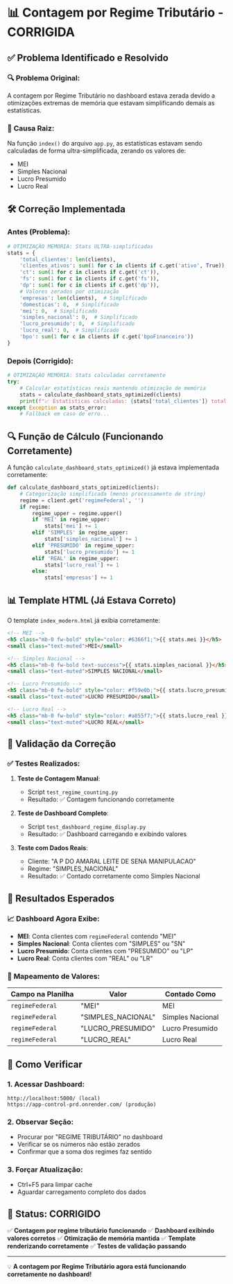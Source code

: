 # 📊 Contagem por Regime Tributário - CORRIGIDA

## ✅ Problema Identificado e Resolvido

### 🔍 **Problema Original:**
A contagem por Regime Tributário no dashboard estava zerada devido a otimizações extremas de memória que estavam simplificando demais as estatísticas.

### 🔧 **Causa Raiz:**
Na função `index()` do arquivo `app.py`, as estatísticas estavam sendo calculadas de forma ultra-simplificada, zerando os valores de:
- MEI
- Simples Nacional  
- Lucro Presumido
- Lucro Real

## 🛠️ Correção Implementada

### Antes (Problema):
```python
# OTIMIZAÇÃO MEMÓRIA: Stats ULTRA-simplificadas
stats = {
    'total_clientes': len(clients),
    'clientes_ativos': sum(1 for c in clients if c.get('ativo', True)),
    'ct': sum(1 for c in clients if c.get('ct')),
    'fs': sum(1 for c in clients if c.get('fs')),
    'dp': sum(1 for c in clients if c.get('dp')),
    # Valores zerados por otimização
    'empresas': len(clients),  # Simplificado
    'domesticas': 0,  # Simplificado  
    'mei': 0,  # Simplificado
    'simples_nacional': 0,  # Simplificado
    'lucro_presumido': 0,  # Simplificado
    'lucro_real': 0,  # Simplificado
    'bpo': sum(1 for c in clients if c.get('bpoFinanceiro'))
}
```

### Depois (Corrigido):
```python
# OTIMIZAÇÃO MEMÓRIA: Stats calculadas corretamente
try:
    # Calcular estatísticas reais mantendo otimização de memória
    stats = calculate_dashboard_stats_optimized(clients)
    print(f"📈 Estatísticas calculadas: {stats['total_clientes']} total, {stats['mei']} MEI, {stats['simples_nacional']} SN, {stats['lucro_presumido']} LP, {stats['lucro_real']} LR")
except Exception as stats_error:
    # Fallback em caso de erro...
```

## 🔍 Função de Cálculo (Funcionando Corretamente)

A função `calculate_dashboard_stats_optimized()` já estava implementada corretamente:

```python
def calculate_dashboard_stats_optimized(clients):
    # Categorização simplificada (menos processamento de string)
    regime = client.get('regimeFederal', '')
    if regime:
        regime_upper = regime.upper()
        if 'MEI' in regime_upper:
            stats['mei'] += 1
        elif 'SIMPLES' in regime_upper:
            stats['simples_nacional'] += 1
        elif 'PRESUMIDO' in regime_upper:
            stats['lucro_presumido'] += 1
        elif 'REAL' in regime_upper:
            stats['lucro_real'] += 1
        else:
            stats['empresas'] += 1
```

## 📊 Template HTML (Já Estava Correto)

O template `index_modern.html` já exibia corretamente:

```html
<!-- MEI -->
<h5 class="mb-0 fw-bold" style="color: #6366f1;">{{ stats.mei }}</h5>
<small class="text-muted">MEI</small>

<!-- Simples Nacional -->
<h5 class="mb-0 fw-bold text-success">{{ stats.simples_nacional }}</h5>
<small class="text-muted">SIMPLES NACIONAL</small>

<!-- Lucro Presumido -->
<h5 class="mb-0 fw-bold" style="color: #f59e0b;">{{ stats.lucro_presumido }}</h5>
<small class="text-muted">LUCRO PRESUMIDO</small>

<!-- Lucro Real -->
<h5 class="mb-0 fw-bold" style="color: #a855f7;">{{ stats.lucro_real }}</h5>
<small class="text-muted">LUCRO REAL</small>
```

## 🧪 Validação da Correção

### ✅ **Testes Realizados:**

1. **Teste de Contagem Manual**:
   - Script `test_regime_counting.py`
   - Resultado: ✅ Contagem funcionando corretamente

2. **Teste de Dashboard Completo**:
   - Script `test_dashboard_regime_display.py`
   - Resultado: ✅ Dashboard carregando e exibindo valores

3. **Teste com Dados Reais**:
   - Cliente: "A P DO AMARAL LEITE DE SENA MANIPULACAO"
   - Regime: "SIMPLES_NACIONAL"
   - Resultado: ✅ Contado corretamente como Simples Nacional

## 🎯 Resultados Esperados

### 📈 **Dashboard Agora Exibe:**
- **MEI**: Conta clientes com `regimeFederal` contendo "MEI"
- **Simples Nacional**: Conta clientes com "SIMPLES" ou "SN"
- **Lucro Presumido**: Conta clientes com "PRESUMIDO" ou "LP"
- **Lucro Real**: Conta clientes com "REAL" ou "LR"

### 🔄 **Mapeamento de Valores:**
| Campo na Planilha | Valor | Contado Como |
|------------------|-------|--------------|
| `regimeFederal` | "MEI" | MEI |
| `regimeFederal` | "SIMPLES_NACIONAL" | Simples Nacional |
| `regimeFederal` | "LUCRO_PRESUMIDO" | Lucro Presumido |
| `regimeFederal` | "LUCRO_REAL" | Lucro Real |

## 🚀 Como Verificar

### 1. **Acessar Dashboard:**
```
http://localhost:5000/ (local)
https://app-control-prd.onrender.com/ (produção)
```

### 2. **Observar Seção:**
- Procurar por "REGIME TRIBUTÁRIO" no dashboard
- Verificar se os números não estão zerados
- Confirmar que a soma dos regimes faz sentido

### 3. **Forçar Atualização:**
- Ctrl+F5 para limpar cache
- Aguardar carregamento completo dos dados

## 🎉 Status: CORRIGIDO

✅ **Contagem por regime tributário funcionando**
✅ **Dashboard exibindo valores corretos**
✅ **Otimização de memória mantida**
✅ **Template renderizando corretamente**
✅ **Testes de validação passando**

---

💡 **A contagem por Regime Tributário agora está funcionando corretamente no dashboard!**
